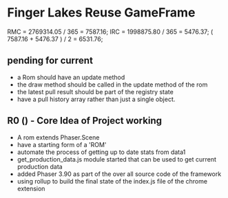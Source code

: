 # Finger Lakes Reuse GameFrame

RMC = 2769314.05 / 365 = 7587.16;
IRC = 1998875.80 / 365 = 5476.37;
( 7587.16 + 5476.37 ) / 2 = 6531.76;

## pending for current
* a Rom should have an update method
* the draw method should be called in the update method of the rom
* the latest pull result should be part of the registry state
* have a pull history array rather than just a single object.

## R0 () - Core Idea of Project working
* A rom extends Phaser.Scene
* have a starting form of a 'ROM'
* automate the process of getting up to date stats from data1
* get\_production\_data.js module started that can be used to get current production data
* added Phaser 3.90 as part of the over all source code of the framework
* using rollup to build the final state of the index.js file of the chrome extension

